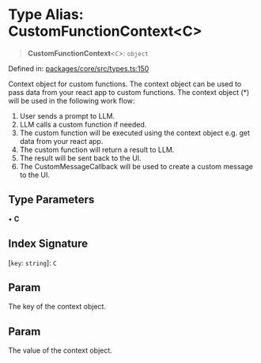 # Type Alias: CustomFunctionContext\<C\>

> **CustomFunctionContext**\<`C`\>: `object`

Defined in: [packages/core/src/types.ts:150](https://github.com/GeoDaCenter/openassistant/blob/a1bcfdf89aac2d64b3bda9cf92b96ead076def28/packages/core/src/types.ts#L150)

Context object for custom functions. The context object can be used to pass data from your react app to custom functions.
The context object (*) will be used in the following work flow:
1. User sends a prompt to LLM.
2. LLM calls a custom function if needed.
3. The custom function will be executed using the context object e.g. get data from your react app.
4. The custom function will return a result to LLM.
5. The result will be sent back to the UI.
6. The CustomMessageCallback will be used to create a custom message to the UI.

## Type Parameters

• **C**

## Index Signature

\[`key`: `string`\]: `C`

## Param

The key of the context object.

## Param

The value of the context object.
